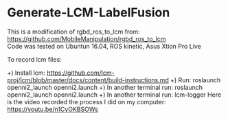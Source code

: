# Generate-LCM-LabelFusion
This is a modification of rgbd_ros_to_lcm from:
https://github.com/MobileManipulation/rgbd_ros_to_lcm <br /> 
Code was tested on Ubuntun 16.04, ROS kinetic, Asus Xtion Pro Live

To record lcm files:

+) Install lcm: https://github.com/lcm-proj/lcm/blob/master/docs/content/build-instructions.md
+) Run: roslaunch openni2_launch openni2.launch
+) In another terminal run: roslaunch openni2_launch openni2.launch
+) In another terminal run: lcm-logger
Here is the video recorded the process I did on my computer: https://youtu.be/n1CyOKBSOWs
